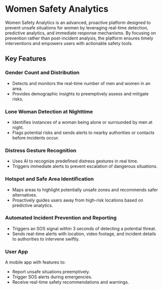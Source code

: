 # Women Safety Analytics

Women Safety Analytics is an advanced, proactive platform designed to prevent unsafe situations for women by leveraging real-time detection, predictive analytics, and immediate response mechanisms. By focusing on prevention rather than post-incident analysis, the platform ensures timely interventions and empowers users with actionable safety tools.

## Key Features

### Gender Count and Distribution
- Detects and monitors the real-time number of men and women in an area.  
- Provides demographic insights to preemptively assess and mitigate risks.

### Lone Woman Detection at Nighttime
- Identifies instances of a woman being alone or surrounded by men at night.  
- Flags potential risks and sends alerts to nearby authorities or contacts before incidents occur.

### Distress Gesture Recognition
- Uses AI to recognize predefined distress gestures in real time.  
- Triggers immediate alerts to prevent escalation of dangerous situations.

### Hotspot and Safe Area Identification
- Maps areas to highlight potentially unsafe zones and recommends safer alternatives.  
- Proactively guides users away from high-risk locations based on predictive analytics.

### Automated Incident Prevention and Reporting
- Triggers an SOS signal within 3 seconds of detecting a potential threat.  
- Sends real-time alerts with location, video footage, and incident details to authorities to intervene swiftly.

### User App
A mobile app with features to:  
- Report unsafe situations preemptively.  
- Trigger SOS alerts during emergencies.  
- Receive real-time safety recommendations and warnings.
